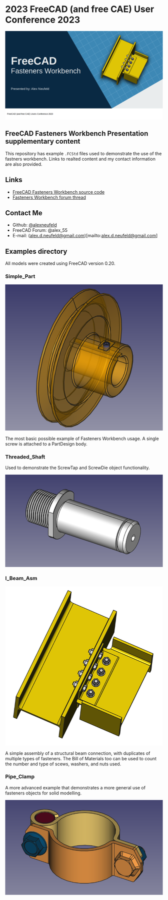 # 2023 FreeCAD (and free CAE) User Conference 2023

![](./Images/thumbnail.png)

## FreeCAD Fasteners Workbench Presentation supplementary content

This repository has example `.FCStd` files used to demonstrate the use of the fastners workbench. Links to realted content and my contact information are also provided.

## Links

- [FreeCAD Fasteners Workbench source code](github.com/shaise/freeCAD_FastenersWB)
- [Fasteners Workbench forum thread](https://forum.freecadweb.org/viewtopic.php?t=11429)

## Contact Me

- Github: [@alexneufeld](https://github.com/alexneufeld)
- FreeCAD Forum: @alex_55
- E-mail: (alex.d.neufeld@gmail.com)[mailto:alex.d.neufeld@gmail.com]

## Examples directory

All models were created using FreeCAD version 0.20.

### Simple_Part

![](./Images/simple_part.png)

The most basic possible example of Fasteners Workbench usage. A single screw is attached to a PartDesign body.


### Threaded_Shaft

Used to demonstrate the ScrewTap and ScrewDie object functionality.

![](./Images/shaft_w_background.png)

### I_Beam_Asm

![](./Images/beam.png)

A simple assembly of a structural beam connection, with duplicates of multiple types of fasteners. The Bill of Materials too can be used to count the number and type of scews, washers, and nuts used.

### Pipe_Clamp

A more advanced example that demonstrates a more general use of fasteners objects for solid modelling.

![](./Images/Tube_Clamp_w_background.png)
